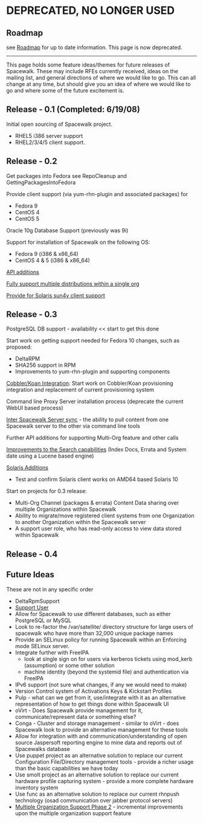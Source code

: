
#  **DEPRECATED, NO LONGER USED**

## Roadmap

see [Roadmap](https://fedorahosted.org/spacewalk/roadmap) for up to date information. This page is now deprecated.


----

This page holds some feature ideas/themes for future releases of Spacewalk.  These may include RFEs currently received, ideas on the mailing list, and general directions of where we would like to go.  This can all change at any time, but should give you an idea of where we would like to go and where some of the future excitement is.
## Release - 0.1  (Completed: 6/19/08)
 


Initial open sourcing of Spacewalk project.

 * RHEL5 i386 server support
 * RHEL2/3/4/5 client support.
## Release - 0.2



Get packages into Fedora see RepoCleanup and GettingPackagesIntoFedora

Provide client support (via yum-rhn-plugin and associated packages) for
 * Fedora 9
 * CentOS 4
 * CentOS 5

Oracle 10g Database Support (previously was 9i)

Support for installation of Spacewalk on the following OS:
 * Fedora 9 (i386 & x86_64)
 * CentOS 4 & 5 (i386 & x86_64)

[API additions](ApiAdditions)

[Fully support multiple distributions within a single org](NevraIssue)

[Provide for Solaris sun4v client support](SolarisClientSupport)
## Release - 0.3




PostgreSQL DB support - availability << start to get this done

Start work on getting support needed for Fedora 10 changes, such as proposed:
 * DeltaRPM
 * SHA256 support in RPM
 * Improvements to yum-rhn-plugin and supporting components

[Cobbler/Koan Integration](CobblerKoanIntegration): Start work on Cobbler/Koan provisioning integration and replacement of current provisioning system

Command line Proxy Server installation process (deprecate the current WebUI based process)

[Inter Spacewalk Server sync](InterSpacewalkServerSync) - the ability to pull content from one Spacewalk server to the other via command line tools

Further API additions for supporting Multi-Org feature and other calls

[Improvements to the Search capabilities](Features_SearchImprovements) (Index Docs, Errata and System date using a Lucene based engine)

[Solaris Additions](SolarisAdditions)
 * Test and confirm Solaris client works on AMD64 based Solaris 10
 
Start on projects for 0.3 release:
 * Multi-Org Channel (packages & errata) Content Data sharing over multiple Organizations within Spacewalk
 * Ability to migrate/move registered client systems from one Organization to another Organization within the Spacewalk server
 * A support user role, who has read-only access to view data stored within Spacewalk
## Release - 0.4


## Future Ideas

These are not in any specific order


 * DeltaRpmSupport
 * [Support User](Features_SupportUser)
 * Allow for Spacewalk to use different databases, such as either PostgreSQL or MySQL
 * Look to re-factor the /var/satellite/ directory structure for large users of spacewalk who have more than 32,000 unique package names
 * Provide an SELinux policy for running Spacewalk within an Enforcing mode SELinux server.
 * Integrate further with FreeIPA
   * look at single sign on for users via kerberos tickets using mod_kerb (assumption) or some other solution
   * machine identity (beyond the systemid file) and authentication via FreeIPA
 * IPv6 support (not sure what changes, if any we would need to make)
 * Version Control system of Activations Keys & Kickstart Profiles
 * Pulp - what can we get from it, use/integrate with it as an alternative representation of how to get things done within Spacewalk UI
 * oVirt - Does Spacewalk provide management for it, communicate/represent data or something else?
 * Conga - Cluster and storage management - similar to oVirt - does Spacewalk look to provide an alternative management for these tools
 * Allow for integration with and communication/understanding of open source Jaspersoft reporting engine to mine data and reports out of Spacewalks database
 * Use puppet project as an alternative solution to replace our current Configuration File/Directory management tools - provide a richer usage than the basic capabilities we have today
 * Use smolt project as an alternative solution to replace our current hardware profile capturing system - provide a more complete hardware inventory system
 * Use func as an alternative solution to replace our current rhnpush technology (osad communication over jabber protocol servers)
 * [Multiple Organization Support Phase 2](Features_MultiOrg2) - incremental improvements upon the multiple organization support feature
